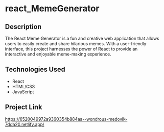 # react_MemeGenerator

## Description

The React Meme Generator is a fun and creative web application that allows users to easily create and share hilarious memes. With a user-friendly interface, this project harnesses the power of React to provide an interactive and enjoyable meme-making experience.

## Technologies Used

- React
- HTML/CSS
- JavaScript


## Project Link
https://6520049972a9360354b884aa--wondrous-medovik-7dda20.netlify.app/
